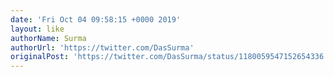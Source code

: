 ```yaml
---
date: 'Fri Oct 04 09:58:15 +0000 2019'
layout: like
authorName: Surma
authorUrl: 'https://twitter.com/DasSurma'
originalPost: 'https://twitter.com/DasSurma/status/1180059547152654336'
---
```

